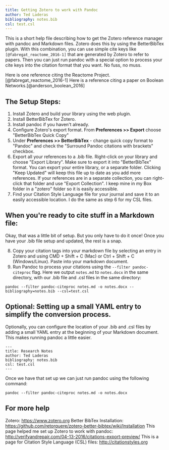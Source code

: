 ```yaml
---
title: Getting Zotero to work with Pandoc
author: Ted Laderas
bibliography: notes.bib
csl: test.csl
---
```


This is a short help file describing how to get the Zotero reference manager with pandoc and Markdown files. Zotero does this by using the BetterBibTex plugin. With this combination, you can use simple cite keys like `[@fabregat_reactome_2016-1]` that are generated by Zotero to refer to papers. Then you can just run pandoc with a special option to process your cite keys into the citation format that you want. No fuss, no muss.

Here is one reference citing the Reactome Project.[@fabregat_reactome_2016-1]
Here is a reference citing a paper on Boolean Networks.[@anderson_boolean_2016]

## The Setup Steps:

1) Install Zotero and build your library using the web plugin.
2) Install BetterBibTex for Zotero.
3) Install pandoc if you haven't already.
4) Configure Zotero's export format. From **Preferences >> Export** choose "BetterBibTex Quick Copy"
5) Under **Preferences >> BetterBibTex** - change quick copy format to "Pandoc" and check the "Surround Pandoc citations with brackets" checkbox.
6) Export all your references to a .bib file. Right-click on your library and choose "Export Library". Make sure to export it into "BetterBibTex" format. You can export your entire library, or a separate folder. Clicking "Keep Updated" will keep this file up to date as you add more references. If your references are in a separate collection, you can right-click that folder and use "Export Collection". I keep mine in my Box folder in a "zotero" folder so it is easily accessible.
7) Find your Citation Style Language file for your journal and save it to an easily accessible location. I do the same as step 6 for my CSL files.

## When you're ready to cite stuff in a Markdown file:

Okay, that was a little bit of setup. But you only have to do it once! Once you have your .bib file setup and updated, the rest is a snap.

8) Copy your citation tags into your markdown file by selecting an entry in Zotero and using CMD + Shift + C (Mac) or Ctrl + Shift + C (Windows/Linux). Paste into your markdown document.
9) Run Pandoc to process your citations using the `--filter pandoc-citeproc` flag. Here we output `notes.md` to `notes.docx` in the same directory, with our .bib file and .csl files in the same directory:

`pandoc --filter pandoc-citeproc notes.md -o notes.docx --bibliography=notes.bib --csl=test.csl`

## Optional: Setting up a small YAML entry to simplify the conversion process.

Optionally, you can configure the location of your .bib and .csl files by adding a small YAML entry at the beginning of your Markdown document. This makes running pandoc a little easier.

```
---
title: Research Notes
author: Ted Laderas
bibliography: notes.bib
csl: test.csl
---
```

Once we have that set up we can just run pandoc using the following command:

```
pandoc --filter pandoc-citeproc notes.md -o notes.docx
```

## For more help

Zotero: https://www.zotero.org
Better BibTex Installation: https://github.com/retorquere/zotero-better-bibtex/wiki/Installation
This page helped me set up Zotero to work with pandoc: http://verifyandrepair.com/04-13-2016/citations-export-preview/
This is a page for Citation Style Language (CSL) files: http://citationstyles.org
